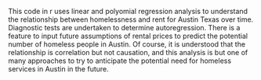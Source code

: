 This code in r uses linear and polyomial regression analysis to understand the relationship between homelessness and rent for Austin Texas over time. Diagnostic tests are undertaken to determine autoregression. There is a feature to input future assumptions of rental prices to predict the potential number of homeless people in Austin. Of course, it is understood that the relationship is correlation but not causation, and this analysis is but one of many approaches to try to anticipate the potential need for homeless services in Austin in the future.
